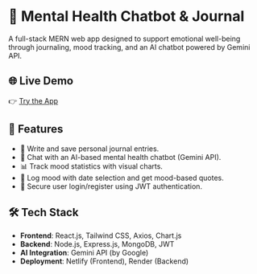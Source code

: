 # 🧠 Mental Health Chatbot & Journal

A full-stack MERN web app designed to support emotional well-being through journaling, mood tracking, and an AI chatbot powered by Gemini API.

## 🌐 Live Demo

👉 [Try the App](https://mental-health-chatbot-and-journal.netlify.app/)

## 📌 Features

- 📝 Write and save personal journal entries.
- 🤖 Chat with an AI-based mental health chatbot (Gemini API).
- 📊 Track mood statistics with visual charts.
- 📅 Log mood with date selection and get mood-based quotes.
- 🔐 Secure user login/register using JWT authentication.

## 🛠️ Tech Stack

- **Frontend**: React.js, Tailwind CSS, Axios, Chart.js
- **Backend**: Node.js, Express.js, MongoDB, JWT
- **AI Integration**: Gemini API (by Google)
- **Deployment**: Netlify (Frontend), Render (Backend)

